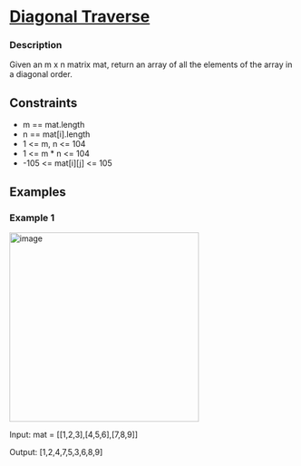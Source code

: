 # [Diagonal Traverse](https://leetcode.com/problems/diagonal-traverse/)

### Description

Given an m x n matrix mat, return an array of all the elements of the array in a diagonal order.


## Constraints

- m == mat.length
- n == mat[i].length
- 1 <= m, n <= 104
- 1 <= m * n <= 104
- -105 <= mat[i][j] <= 105

## Examples

### Example 1
<img width="334" height="334" alt="image" src="https://github.com/user-attachments/assets/c6c79385-4e95-422a-8b9a-b064e6862e6f" />

Input: mat = [[1,2,3],[4,5,6],[7,8,9]]

Output: [1,2,4,7,5,3,6,8,9]
